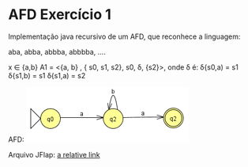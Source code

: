 # AFD Exercício 1

Implementação java recursivo de um AFD, que reconhece a linguagem:

aba, abba, abbba, abbbba, .... 

x &isin; {a,b}
A1 = <{a, b} , { s0, s1, s2}, s0, δ, {s2}>, onde δ é:
δ{s0,a) = s1
δ{s1,b) = s1
δ{s1,a) = s2

AFD:
![AFD imagem](afdex1.png)

Arquivo JFlap:
[a relative link](AF_ex1_v1.jff)